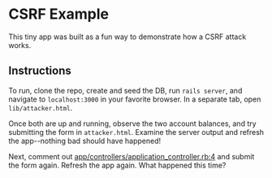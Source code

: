 # CSRF Example

This tiny app was built as a fun way to demonstrate how a CSRF attack works.

## Instructions

To run, clone the repo, create and seed the DB, run `rails server`, and navigate to `localhost:3000` in your favorite browser. In a separate tab, open `lib/attacker.html`.

Once both are up and running, observe the two account balances, and try submitting the form in `attacker.html`. Examine the server output and refresh the app--nothing bad should have happened!

Next, comment out [app/controllers/application_controller.rb:4](https://github.com/danapczynski/csrf_example/blob/master/app/controllers/application_controller.rb#L4) and submit the form again. Refresh the app again. What happened this time?
